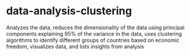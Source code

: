 # data-analysis-clustering
 
Analyzes the data, reduces the dimensionality of the data using principal components explaining 95% of the variance in the data, uses clustering algorithms to identify different groups of countries based on economic freedom, visualizes data, and lists insights from analysis